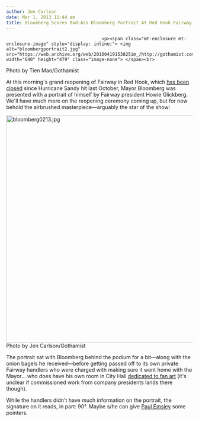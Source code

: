 ```yaml
---
author: Jen Carlson
date: Mar 1, 2013 11:44 am
title: Bloomberg Scores Bad-Ass Bloomberg Portrait At Red Hook Fairway Reopening
---
```


	
										<p><span class="mt-enclosure mt-enclosure-image" style="display: inline;"> <img alt="bloombergportrait2.jpg" src="https://web.archive.org/web/20160419153825im_/http://gothamist.com/attachments/arts_jen/bloombergportrait2.jpg" width="640" height="479" class="image-none"> </span><br>
<span class="photo_caption">Photo by Tien Mao/Gothamist</span></p>

<p>At this morning&apos;s grand reopening of Fairway in Red Hook, which <a href="https://web.archive.org/web/20160419153825/http://gothamist.com/2012/11/09/red_hook_fairway_wont_reopen_until.php">has been closed</a> since Hurricane Sandy hit last October, Mayor Bloomberg was presented with a portrait of himself by Fairway president Howie Glickberg. We&apos;ll have much more on the reopening ceremony coming up, but for now behold the airbrushed masterpiece&#x2014;arguably the star of the show: </p>

<p><span class="mt-enclosure mt-enclosure-image" style="display: inline;"> <img alt="bloomberg0213.jpg" src="https://web.archive.org/web/20160419153825im_/http://gothamist.com/attachments/arts_jen/bloomberg0213.jpg" width="640" height="613" class="image-none"> </span><br>
<span class="photo_caption">Photo by Jen Carlson/Gothamist</span></p>

<p>The portrait sat with Bloomberg behind the podium for a bit&#x2014;along with the onion bagels he received&#x2014;before getting passed off to its own private Fairway handlers who were charged with making sure it went home with the Mayor... who does have his own room in City Hall <a href="https://web.archive.org/web/20160419153825/http://www.nypost.com/p/news/local/manhattan/mike_city_haul_HzrlJiLe38SNXsvV8a18JK">dedicated to fan art</a> (it&apos;s unclear if commissioned work from company presidents lands there though).</p>

<p>While the handlers didn&apos;t have much information on the portrait, the signature on it reads, in part: 90&#xB0;. Maybe s/he can give <a href="https://web.archive.org/web/20160419153825/http://gothamist.com/2013/01/11/kate_middletons_terrible_official_p.php#photo-1">Paul Emsley</a> some pointers.</p>					
										
									
				